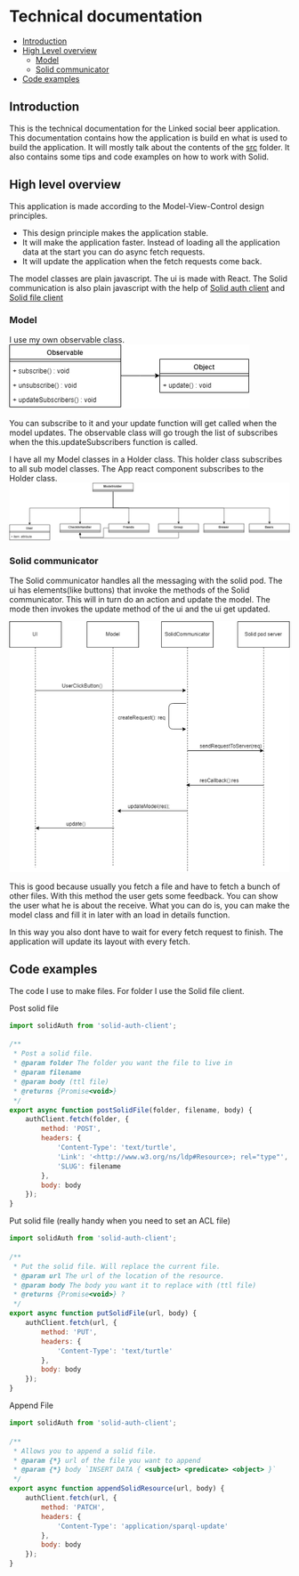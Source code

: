 # Technical documentation

- [Introduction](#introduction)
- [High Level overview](#high-level-overview)
  - [Model](#model)
  - [Solid communicator](#solid-communicator)
- [Code examples](#code-examples)

## Introduction
This is the technical documentation for the Linked social beer application. This documentation contains how the 
application is build en what is used to build the application. It will mostly talk about the contents 
of the [src](../source/src) folder. It also contains some tips and code examples on how to work with Solid.

## High level overview  
This application is made according to the Model-View-Control design principles. 

- This design principle makes the application stable. 
- It will make the application faster. Instead of loading all the application data at the start you can do async fetch 
requests.
- It will update the application when the fetch requests come back.

The model classes are plain javascript. The ui is made with React. The Solid communication is also plain javascript with
the help of [Solid auth client](https://github.com/solid/solid-auth-client) and [Solid file client](https://github.com/jeff-zucker/solid-file-client)

### Model
I use my own observable class.  
![class diagram](images/ObservableDiagram.png)

You can subscribe to it and your update function will get called when the model updates.
The observable class will go trough the list of subscribes when the this.updateSubscribers function is called.
  
I have all my Model classes in a Holder class. This holder class subscribes to all sub model classes. 
The App react component subscribes to the Holder class.
![class diagram](images/ClassDiagramModel.png)


### Solid communicator
The Solid communicator handles all the messaging with the solid pod. The ui has elements(like buttons) that invoke
the methods of the Solid communicator. This will in turn do an action and update the model. The mode then invokes the update method of 
the ui and the ui get updated. 

![sequence](images/sequence.png)

This is good because usually you fetch a file and have to fetch a bunch of other files. With this method 
the user gets some feedback. You can show the user what he is about the receive. What you can do is, you can make the
model class and fill it in later with an load in details function.
  
In this way you also dont have to wait for every fetch request to finish. The application will update its layout with every
fetch.   


## Code examples
The code I use to make files. For folder I use the Solid file client.

Post solid file    
``` javascript
import solidAuth from 'solid-auth-client';

/**
 * Post a solid file.
 * @param folder The folder you want the file to live in
 * @param filename
 * @param body (ttl file)
 * @returns {Promise<void>}
 */
export async function postSolidFile(folder, filename, body) {
    authClient.fetch(folder, {
        method: 'POST',
        headers: {
            'Content-Type': 'text/turtle',
            'Link': '<http://www.w3.org/ns/ldp#Resource>; rel="type"',
            'SLUG': filename
        },
        body: body
    });
}
```

Put solid file (really handy when you need to set an ACL file) 
``` javascript
import solidAuth from 'solid-auth-client';

/**
 * Put the solid file. Will replace the current file.
 * @param url The url of the location of the resource.
 * @param body The body you want it to replace with (ttl file)
 * @returns {Promise<void>} ?
 */
export async function putSolidFile(url, body) {
    authClient.fetch(url, {
        method: 'PUT',
        headers: {
            'Content-Type': 'text/turtle'
        },
        body: body
    });
}
```

Append File    
``` javascript
import solidAuth from 'solid-auth-client';

/**
 * Allows you to append a solid file.
 * @param {*} url of the file you want to append
 * @param {*} body `INSERT DATA { <subject> <predicate> <object> }`
 */
export async function appendSolidResource(url, body) {
    authClient.fetch(url, {
        method: 'PATCH',
        headers: {
            'Content-Type': 'application/sparql-update'
        },
        body: body
    });
}
```


